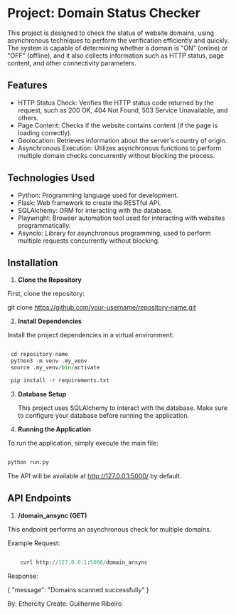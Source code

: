 # **Project: Domain Status Checker**

This project is designed to check the status of website domains, using asynchronous techniques to perform the verification efficiently and quickly. The system is capable of determining whether a domain is "ON" (online) or "OFF" (offline), and it also collects information such as HTTP status, page content, and other connectivity parameters.

## **Features**

 - HTTP Status Check: Verifies the HTTP status code returned by the request, such as 200 OK, 404 Not Found, 503 Service Unavailable, and others.
 - Page Content: Checks if the website contains content (if the page is loading correctly).
 - Geolocation: Retrieves information about the server's country of origin.
 - Asynchronous Execution: Utilizes asynchronous functions to perform multiple domain checks concurrently without blocking the process.

## **Technologies Used**

 - Python: Programming language used for development.
 - Flask: Web framework to create the RESTful API.
 - SQLAlchemy: ORM for interacting with the database.
 - Playwright: Browser automation tool used for interacting with websites programmatically.
 - Asyncio: Library for asynchronous programming, used to perform multiple requests concurrently without blocking.

## **Installation**

1. **Clone the Repository**

 First, clone the repository:

 git clone https://github.com/your-username/repository-name.git

2. **Install Dependencies**

Install the project dependencies in a virtual environment:

```python

 cd repository-name 
 python3 -m venv .my_venv
 source .my_venv/bin/activate  

 pip install -r requirements.txt

```

3. **Database Setup**

    This project uses SQLAlchemy to interact with the database. Make sure to configure your database before running the application.

4. **Running the Application**
 
 To run the application, simply execute the main file:

```python

python run.py

```

The API will be available at http://127.0.0.1:5000/ by default.

## API Endpoints

1. **/domain_ansync (GET)**

 This endpoint performs an asynchronous check for multiple domains.

 Example Request:

```python
    
    curl http://127.0.0.1:5000/domain_ansync

```

 Response:

 {
    "message": "Domains scanned successfully"
 }

By: Ethercity
Create: Guilherme Ribeiro
